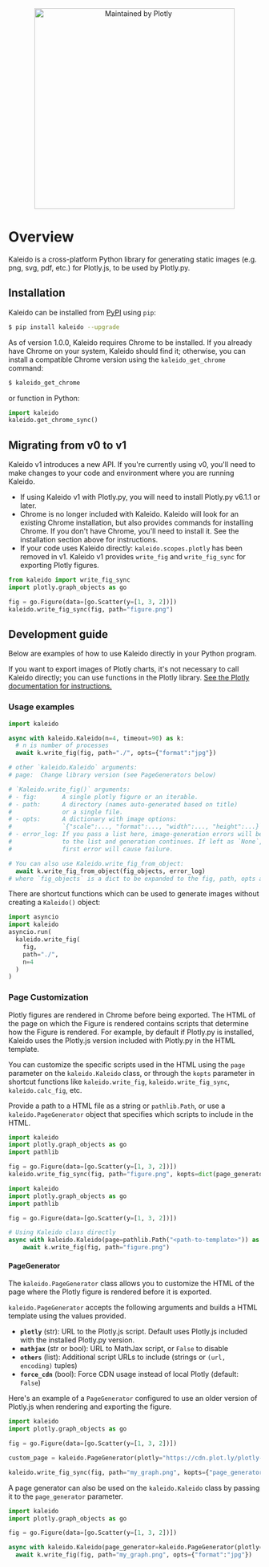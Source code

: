 
<div align="center">
  <a href="https://dash.plotly.com/project-maintenance">
    <img src="https://dash.plotly.com/assets/images/maintained-by-plotly.png"
    width="400px" alt="Maintained by Plotly">
  </a>
</div>

# Overview
Kaleido is a cross-platform Python library for generating static images
(e.g. png, svg, pdf, etc.) for Plotly.js, to be used by Plotly.py.

## Installation

Kaleido can be installed from [PyPI](https://pypi.org/project/kaleido) using `pip`:

```bash
$ pip install kaleido --upgrade
```

As of version 1.0.0, Kaleido requires Chrome to be installed. If you already have
Chrome on your system, Kaleido should find it; otherwise, you can install
a compatible Chrome version using the `kaleido_get_chrome` command:

```bash
$ kaleido_get_chrome
```

or function in Python:

```python
import kaleido
kaleido.get_chrome_sync()
```

## Migrating from v0 to v1

Kaleido v1 introduces a new API. If you're currently using v0, you'll need
to make changes to your code and environment where you are running Kaleido.

- If using Kaleido v1 with Plotly.py, you will need to install
Plotly.py v6.1.1 or later.
- Chrome is no longer included with Kaleido. Kaleido will look for an existing Chrome
installation, but also provides commands for installing Chrome.
If you don't have Chrome, you'll need to install it.
See the installation section above for instructions.
- If your code uses Kaleido directly: `kaleido.scopes.plotly` has been
removed in v1.
Kaleido v1 provides `write_fig` and `write_fig_sync` for exporting Plotly figures.

```python
from kaleido import write_fig_sync
import plotly.graph_objects as go

fig = go.Figure(data=[go.Scatter(y=[1, 3, 2])])
kaleido.write_fig_sync(fig, path="figure.png")
```

## Development guide

Below are examples of how to use Kaleido directly in your Python program.

If you want to export images of Plotly charts, it's not necessary to call
Kaleido directly; you can use functions in the Plotly library.
[See the Plotly documentation for instructions.](https://plotly.com/python/static-image-export/)

### Usage examples

```python
import kaleido

async with kaleido.Kaleido(n=4, timeout=90) as k:
  # n is number of processes
  await k.write_fig(fig, path="./", opts={"format":"jpg"})

# other `kaleido.Kaleido` arguments:
# page:  Change library version (see PageGenerators below)

# `Kaleido.write_fig()` arguments:
# - fig:       A single plotly figure or an iterable.
# - path:      A directory (names auto-generated based on title)
#              or a single file.
# - opts:      A dictionary with image options:
#              `{"scale":..., "format":..., "width":..., "height":...}`
# - error_log: If you pass a list here, image-generation errors will be appended
#              to the list and generation continues. If left as `None`, the
#              first error will cause failure.

# You can also use Kaleido.write_fig_from_object:
  await k.write_fig_from_object(fig_objects, error_log)
# where `fig_objects` is a dict to be expanded to the fig, path, opts arguments.
```

There are shortcut functions which can be used to generate images without
creating a `Kaleido()` object:

```python
import asyncio
import kaleido
asyncio.run(
  kaleido.write_fig(
    fig,
    path="./",
    n=4
  )
)
```

### Page Customization

Plotly figures are rendered in Chrome before being exported. The HTML of the page on which the Figure is rendered contains scripts that determine how the Figure is rendered. For example, by default if Plotly.py is installed, Kaleido uses the Plotly.js version included with Plotly.py in the HTML template.

You can customize the specific scripts used in the HTML using the `page` parameter on the `kaleido.Kaleido` class, or through the `kopts` parameter in shortcut functions like `kaleido.write_fig`, `kaleido.write_fig_sync`, `kaleido.calc_fig`, etc.

Provide a path to a HTML file as a string or `pathlib.Path`, or use a `kaleido.PageGenerator` object that specifies which scripts to include in the HTML.

```python
import kaleido
import plotly.graph_objects as go
import pathlib

fig = go.Figure(data=[go.Scatter(y=[1, 3, 2])])
kaleido.write_fig_sync(fig, path="figure.png", kopts=dict(page_generator=pathlib.Path("<path-to-template>")))
```

```python
import kaleido
import plotly.graph_objects as go
import pathlib

fig = go.Figure(data=[go.Scatter(y=[1, 3, 2])])

# Using Kaleido class directly
async with kaleido.Kaleido(page=pathlib.Path("<path-to-template>")) as k:
    await k.write_fig(fig, path="figure.png")
```

#### PageGenerator

The `kaleido.PageGenerator` class allows you to customize the HTML of the page where the Plotly figure is rendered before it is exported.

`kaleido.PageGenerator` accepts the following arguments and builds a HTML template using the values provided.

- **`plotly`** (str): URL to the Plotly.js script. Default uses Plotly.js included with the installed Plotly.py version.
- **`mathjax`** (str or bool): URL to MathJax script, or `False` to disable
- **`others`** (list): Additional script URLs to include (strings or `(url, encoding)` tuples)
- **`force_cdn`** (bool): Force CDN usage instead of local Plotly (default: `False`)

Here's an example of a `PageGenerator` configured to use an older version of Plotly.js when rendering and exporting the figure.

```python
import kaleido
import plotly.graph_objects as go

fig = go.Figure(data=[go.Scatter(y=[1, 3, 2])])

custom_page = kaleido.PageGenerator(plotly="https://cdn.plot.ly/plotly-2.0.0.min.js")

kaleido.write_fig_sync(fig, path="my_graph.png", kopts={"page_generator": custom_page})
```

A page generator can also be used on the `kaleido.Kaleido` class by passing it to the `page_generator` parameter.

```python
import kaleido
import plotly.graph_objects as go

fig = go.Figure(data=[go.Scatter(y=[1, 3, 2])])

async with kaleido.Kaleido(page_generator=kaleido.PageGenerator(plotly="https://cdn.plot.ly/plotly-2.0.0.min.js")) as k:
  await k.write_fig(fig, path="my_graph.png", opts={"format":"jpg"})
```
